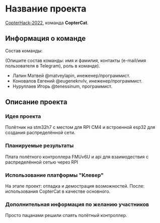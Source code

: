 # Название проекта

[CopterHack-2022](copterhack2022.md), команда **CopterCat**.

## Информация о команде

Состав команды:

(Опишите состав команды: имя и фамилия, контакты (e-mail/имя пользователя в Telegram), роль в команде).

* Лапин Матвей @matveylapin, инеженер/программист.
* Коновалов Евгений @eugeneknvlv, инеженер/программист.
* Нуруллаев Игорь @tenessinum, программист.

## Описание проекта

### Идея проекта

Полётник на stm32h7 с местом для RPI CM4 и встроенной esp32 для создания распределённой сети.

### Планируемые результаты

Плата полётного контроллера FMUv6U и api для взаимодествия с распределённой сетью через RPI

### Использование платформы "Клевер"

На этапе проект: отладка и демострация возможностей. После: использования CopterCat в качестве основного.

### Дополнительная информация по желанию участников

Просто пацанами решили спаять полётный контроллер.
